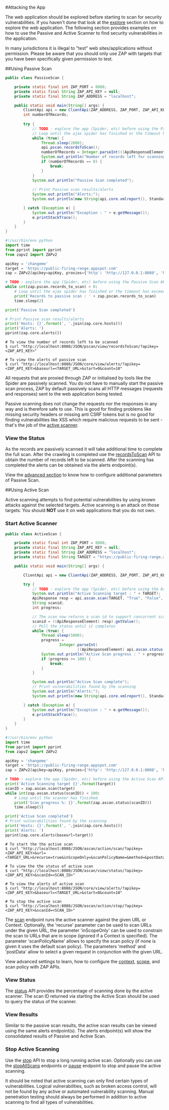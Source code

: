 #Attacking the App

The web application should be explored before starting to scan for security vulnerabilities. 
If you haven't done that look at the [explore](#exploring-the-app) section on how to explore the web application. 
The following section provides examples on how to use the Passive and Active Scanner to find security vulnerabilities in 
the application.

<aside class="warning">
In many jurisdictions it is illegal to "test" web sites/applications without permission. Please be aware that you should 
only use ZAP with targets that you have been specifically given permission to test.
</aside>

##Using Passive Scan


```java
public class PassiveScan {

    private static final int ZAP_PORT = 8080;
    private static final String ZAP_API_KEY = null;
    private static final String ZAP_ADDRESS = "localhost";

    public static void main(String[] args) {
        ClientApi api = new ClientApi(ZAP_ADDRESS, ZAP_PORT, ZAP_API_KEY);
        int numberOfRecords;
        
        try {
            // TODO : explore the app (Spider, etc) before using the Passive Scan API, Refer the explore section for details
            // Loop until the ajax spider has finished or the timeout has exceeded
            while (true) {
                Thread.sleep(2000);
                api.pscan.recordsToScan();
                numberOfRecords = Integer.parseInt(((ApiResponseElement) api.pscan.recordsToScan()).getValue());
                System.out.println("Number of records left for scanning : " + numberOfRecords);
                if (numberOfRecords == 0) {
                    break;
                }
            }
            System.out.println("Passive Scan completed");
            
            // Print Passive scan results/alerts
            System.out.println("Alerts:");
            System.out.println(new String(api.core.xmlreport(), StandardCharsets.UTF_8));

        } catch (Exception e) {
            System.out.println("Exception : " + e.getMessage());
            e.printStackTrace();
        }
    }
}
```

```python
#!/usr/bin/env python
import time
from pprint import pprint
from zapv2 import ZAPv2

apiKey = 'changeme'
target = 'https://public-firing-range.appspot.com'
zap = ZAPv2(apikey=apiKey, proxies={'http': 'http://127.0.0.1:8080', 'https': 'http://127.0.0.1:8080'})

# TODO : explore the app (Spider, etc) before using the Passive Scan API, Refer the explore section for details
while int(zap.pscan.records_to_scan) > 0:
    # Loop until the ajax spider has finished or the timeout has exceeded
    print('Records to passive scan : ' + zap.pscan.records_to_scan)
    time.sleep(2)

print('Passive Scan completed')

# Print Passive scan results/alerts
print('Hosts: {}'.format(', '.join(zap.core.hosts)))
print('Alerts: ')
pprint(zap.core.alerts())
```

``` shell
# To view the number of records left to be scanned
$ curl "http://localhost:8080/JSON/pscan/view/recordsToScan/?apikey=<ZAP_API_KEY>"

# To view the alerts of passive scan
$ curl "http://localhost:8080/JSON/core/view/alerts/?apikey=<ZAP_API_KEY>&baseurl=<TARGET_URL>&start=0&count=10"
```

All requests that are proxied through ZAP or initialised by tools like the Spider are passively scanned. You do not have 
to manually start the passive scan process, ZAP by default passively scans all HTTP messages (requests and responses) sent 
to the web application being tested. 

Passive scanning does not change the requests nor the responses in any way and is therefore safe to use.
This is good for finding problems like missing security headers or missing anti CSRF tokens but is no good for finding 
vulnerabilities like XSS which require malicious requests to be sent - that's the job of the [active scanner](#using-active-scan).

### View the Status

As the records are passively scanned it will take additional time to complete the full scan. After the crawling is completed 
use the [recordsToScan](#pscanviewrecordstoscan) API to obtain the number of records left to be scanned. After the scanning 
has completed the alerts can be obtained via the alerts endpoint(s).

View the [advanced section](#passive-scan-settings) to know how to configure additional parameters of Passive Scan.

##Using Active Scan

Active scanning attempts to find potential vulnerabilities by using known attacks against the selected targets. Active scanning 
is an attack on those targets. You should **NOT** use it on web applications that you do not own. 

### Start Active Scanner

```java
public class ActiveScan {

    private static final int ZAP_PORT = 8080;
    private static final String ZAP_API_KEY = null;
    private static final String ZAP_ADDRESS = "localhost";
    private static final String TARGET = "https://public-firing-range.appspot.com";

    public static void main(String[] args) {

        ClientApi api = new ClientApi(ZAP_ADDRESS, ZAP_PORT, ZAP_API_KEY);

        try {
            // TODO : explore the app (Spider, etc) before using the Active Scan API, Refer the explore section
            System.out.println("Active Scanning target : " + TARGET);
            ApiResponse resp = api.ascan.scan(TARGET, "True", "False", null, null, null);
            String scanid;
            int progress;

            // The scan now returns a scan id to support concurrent scanning
            scanid = ((ApiResponseElement) resp).getValue();
            // Poll the status until it completes
            while (true) {
                Thread.sleep(5000);
                progress =
                        Integer.parseInt(
                                ((ApiResponseElement) api.ascan.status(scanid)).getValue());
                System.out.println("Active Scan progress : " + progress + "%");
                if (progress >= 100) {
                    break;
                }
            }

            System.out.println("Active Scan complete");
            // Print vulnerabilities found by the scanning
            System.out.println("Alerts:");
            System.out.println(new String(api.core.xmlreport(), StandardCharsets.UTF_8));

        } catch (Exception e) {
            System.out.println("Exception : " + e.getMessage());
            e.printStackTrace();
        }
    }
}
```

```python
#!/usr/bin/env python
import time
from pprint import pprint
from zapv2 import ZAPv2

apiKey = 'changeme'
target = 'https://public-firing-range.appspot.com'
zap = ZAPv2(apikey=apiKey, proxies={'http': 'http://127.0.0.1:8080', 'https': 'http://127.0.0.1:8080'})

# TODO : explore the app (Spider, etc) before using the Active Scan API, Refer the explore section
print('Active Scanning target {}'.format(target))
scanID = zap.ascan.scan(target)
while int(zap.ascan.status(scanID)) < 100:
    # Loop until the scanner has finished
    print('Scan progress %: {}'.format(zap.ascan.status(scanID)))
    time.sleep(5)

print('Active Scan completed')
# Print vulnerabilities found by the scanning
print('Hosts: {}'.format(', '.join(zap.core.hosts)))
print('Alerts: ')
pprint(zap.core.alerts(baseurl=target))
```

``` shell
# To start the the active scan
$ curl "http://localhost:8080/JSON/ascan/action/scan/?apikey=<ZAP_API_KEY>&url=<TARGET_URL>&recurse=true&inScopeOnly=&scanPolicyName=&method=&postData=&contextId="

# To view the the status of active scan
$ curl "http://localhost:8080/JSON/ascan/view/status/?apikey=<ZAP_API_KEY>&scanId=<SCAN_ID>"

# To view the alerts of active scan
$ curl "http://localhost:8080/JSON/core/view/alerts/?apikey=<ZAP_API_KEY>&baseurl=<TARGET_URL>&start=0&count=10"

# To stop the active scan
$ curl "http://localhost:8080/JSON/ascan/action/stop/?apikey=<ZAP_API_KEY>&scanId=<SCAN_ID>"
```

The [scan](#ascanactionscan) endpoint runs the active scanner against the given URL or Context. Optionally, the 'recurse' parameter can be used to scan URLs 
under the given URL, the parameter 'inScopeOnly' can be used to constrain the scan to URLs that are in scope (ignored if a Context is specified).
The parameter 'scanPolicyName' allows to specify the scan policy (if none is given it uses the default scan policy). 
The parameters 'method' and 'postData' allow to select a given request in conjunction with the given URL. 

View advanced settings to learn, how to configure the [context](#context-advanced), [scope](#scope-advanced), and 
scan policy with ZAP APIs.

### View Status

The [status](#ascanviewstatus) API provides the percentage of scanning done by the active scanner. The scan ID returned 
via starting the Active Scan should be used to query the status of the scanner. 

### View Results

Similar to the passive scan results, the active scan results can be viewed using the same alerts endpoint(s). 
The alerts endpoint(s) will show the consolidated results of Passive and Active Scan.

### Stop Active Scanning

Use the [stop](#ascanactionstop) API to stop a long running active scan. Optionally you can use the [stopAllScans](#ascanactionstopallscans) 
endpoints or [pause](#ascanactionpause) endpoint to stop and pause the active scanning.

It should be noted that active scanning can only find certain types of vulnerabilities. Logical vulnerabilities, such as 
broken access control, will not be found by any active or automated vulnerability scanning. Manual penetration testing should 
always be performed in addition to active scanning to find all types of vulnerabilities.
